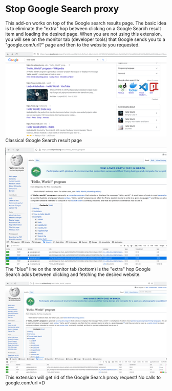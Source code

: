 Stop Google Search proxy
===

This add-on works on top of the Google search results page. The basic idea is to eliminate the "extra" hop between clicking on a Google Search result item and loading the desired page. When you are not using this extension, you will see on the monitor tab (developer tools) that Google sends you to a "google.com/url?" page and then to the website you requested.


![Classical Google Search result page](screenshots/googlesearch-result-page.png)
Classical Google Search result page


![Google Search proxy request highlighted on Firefox monitor](screenshots/extension-disabled.png)
The "blue" line on the monitor tab (bottom) is the "extra" hop Google Search adds between clicking and fetching the desired website.


![Classical Google Search result page](screenshots/extension-enabled.png)
This extension will get rid of the Google Search proxy request! No calls to google.com/url =D